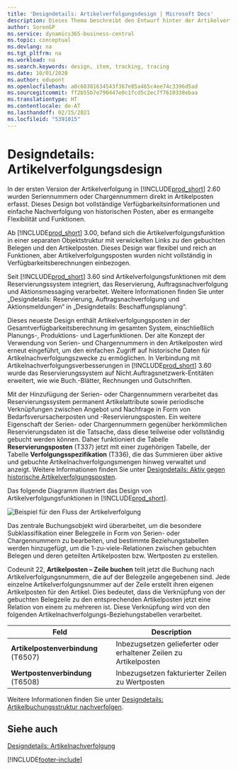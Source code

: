 ```yaml
---
title: 'Designdetails: Artikelverfolgungsdesign | Microsoft Docs'
description: Dieses Thema beschreibt den Entwurf hinter der Artikelverfolgung in  Business Central.
author: SorenGP
ms.service: dynamics365-business-central
ms.topic: conceptual
ms.devlang: na
ms.tgt_pltfrm: na
ms.workload: na
ms.search.keywords: design, item, tracking, tracing
ms.date: 10/01/2020
ms.author: edupont
ms.openlocfilehash: a0c60381634543f367e85a465c4ee74c3396d5ad
ms.sourcegitcommit: ff2b55b7e790447e0c1fcd5c2ec7f7610338ebaa
ms.translationtype: HT
ms.contentlocale: de-AT
ms.lasthandoff: 02/15/2021
ms.locfileid: "5391015"
---
```

# <a name="design-details-item-tracking-design"></a>Designdetails: Artikelverfolgungsdesign
In der ersten Version der Artikelverfolgung in [!INCLUDE[prod_short](includes/prod_short.md)] 2.60 wurden Seriennummern oder Chargennummern direkt in Artikelposten erfasst. Dieses Design bot vollständige Verfügbarkeitsinformationen und einfache Nachverfolgung von historischen Posten, aber es ermangelte Flexibilität und Funktionen.  

Ab [!INCLUDE[prod_short](includes/prod_short.md)] 3.00, befand sich die Artikelverfolgungsfunktion in einer separaten Objektstruktur mit verwickelten Links zu den gebuchten Belegen und den Artikelposten. Dieses Design war flexibel und reich an Funktionen, aber Artikelverfolgungsposten wurden nicht vollständig in Verfügbarkeitsberechnungen einbezogen.  

Seit [!INCLUDE[prod_short](includes/prod_short.md)] 3.60 sind Artikelverfolgungsfunktionen mit dem Reservierungssystem integriert, das Reservierung, Auftragsnachverfolgung und Aktionsmessaging verarbeitet. Weitere Informationen finden Sie unter „Designdetails: Reservierung, Auftragsnachverfolgung und Aktionsmeldungen“ in „Designdetails: Beschaffungsplanung“.  

Dieses neueste Design enthält Artikelverfolgungsposten in der Gesamtverfügbarkeitsberechnung im gesamten System, einschließlich Planungs-, Produktions- und Lagerfunktionen. Der alte Konzept der Verwendung von Serien- und Chargennummern in den Artikelposten wird erneut eingeführt, um den einfachen Zugriff auf historische Daten für Artikelnachverfolgungszwecke zu ermöglichen. In Verbindung mit Artikelnachverfolgungsverbesserungen in [!INCLUDE[prod_short](includes/prod_short.md)] 3.60 wurde das Reservierungssystem auf Nicht.Auftragsnetzwerk-Entitäten erweitert, wie wie Buch.-Blätter, Rechnungen und Gutschriften.  

Mit der Hinzufügung der Serien- oder Chargennummern verarbeitet das Reservierungssystem permanent Artikelattribute sowie periodische Verknüpfungen zwischen Angebot und Nachfrage in Form von Bedarfsverursacherposten und -Reservierungsposten. Ein weitere Eigenschaft der Serien- oder Chargennummern gegenüber herkömmlichen Reservierungsdaten ist die Tatsache, dass diese teilweise oder vollständig gebucht werden können. Daher funktioniert die Tabelle **Reservierungsposten** (T337) jetzt mit einer zugehörigen Tabelle, der Tabelle **Verfolgungsspezifikation** (T336), die das Summieren über aktive und gebuchte Artikelnachverfolgungsmengen hinweg verwaltet und anzeigt. Weitere Informationen finden Sie unter [Designdetails: Aktiv gegen historische Artikelverfolgungsposten](design-details-active-versus-historic-item-tracking-entries.md).  

Das folgende Diagramm illustriert das Design von Artikelverfolgungsfunktionen in [!INCLUDE[prod_short](includes/prod_short.md)].  

![Beispiel für den Fluss der Artikelverfolgung](media/design_details_item_tracking_design.png "Beispiel für den Fluss der Artikelverfolgung")  

Das zentrale Buchungsobjekt wird überarbeitet, um die besondere Subklassifikation einer Belegzeile in Form von Serien- oder Chargennummern zu bearbeiten, und bestimmte Beziehungstabellen werden hinzugefügt, um die 1-zu-viele-Relationen zwischen gebuchten Belegen und deren geteilten Artikelposten bzw. Wertposten zu erstellen.  

Codeunit 22, **Artikelposten – Zeile buchen** teilt jetzt die Buchung nach Artikelverfolgungsnummern, die auf der Belegzeile angegebenen sind. Jede einzelne Artikelverfolgungsnummer auf der Zeile erstellt ihren eigenen Artikelposten für den Artikel. Dies bedeutet, dass die Verknüpfung von der gebuchten Belegzeile zu den entsprechenden Artikelposten jetzt eine Relation von einem zu mehreren ist. Diese Verknüpfung wird von den folgenden Artikelnachverfolgungs-Beziehungstabellen verarbeitet.  

|Feld|Description|  
|---------------|---------------------------------------|  
|**Artikelpostenverbindung** (T6507)|Inbezugsetzen gelieferter oder erhaltener Zeilen zu Artikelposten|  
|**Wertpostenverbindung** (T6508)|Inbezugsetzen fakturierter Zeilen zu Wertposten|  

Weitere Informationen finden Sie unter [Designdetails: Artikelbuchungsstruktur nachverfolgen](design-details-item-tracking-posting-structure.md).  

## <a name="see-also"></a>Siehe auch  
[Designdetails: Artikelnachverfolgung](design-details-item-tracking.md)


[!INCLUDE[footer-include](includes/footer-banner.md)]